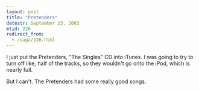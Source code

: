 ```yaml
---
layout: post
title: "Pretenders"
datestr: September 23, 2003
mtid: 226
redirect_from:
  - /saga/226.html
---
```


I just put the Pretenders, "The Singles" CD into iTunes.  I was going to try to turn off like, half of the tracks, so they wouldn't go onto the iPod, which is nearly full.

But I can't.  The Pretenders had some really good songs.

